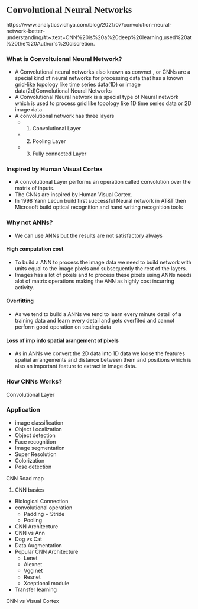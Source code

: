 <h1 style="font-family:Consolas; font-size: 25px;"> Convolutional Neural Networks</h1>
https://www.analyticsvidhya.com/blog/2021/07/convolution-neural-network-better-understanding/#:~:text=CNN%20is%20a%20deep%20learning,used%20at%20the%20Author's%20discretion.

### What is Convoltuional Neural Network?
- A Convolutional neural networks also known as convnet , or CNNs are a special kind of neural networks for processing data that has a known grid-like topology like time series data(1D) or image data(2d)Convolutional Neural Networks 
- A Convolutional Neural network is a special type of Neural network which is used to process grid like topology like 1D time series data or 2D image data. 
- A convolutional network has three layers 
    - 1. Convolutional Layer 
    - 2. Pooling Layer
    - 3. Fully connected Layer 
### Inspired by Human Visual Cortex
- A convolutional Layer performs an operation called convolution over the matrix of inputs. 
- The CNNs are inspired by Human Visual Cortex. 
- In 1998 Yann Lecun build first successful Neural network in AT&T then Microsoft build optical recognition and hand writing recognition tools 
### Why not ANNs? 
- We can use ANNs but the results are not satisfactory always 
#### High computation cost 
- To build a ANN to process the image data we need to build network with units equal to the image pixels and subsequently the rest of the layers. 
- Images has a lot of pixels and to process these pixels using ANNs needs alot of matrix operations making the ANN as highly cost incurring activity. 
#### Overfitting
- As we tend to build a ANNs we tend to learn every minute detail of a training data and learn every detail and gets overfited and cannot perform good operation on testing data 
#### Loss of imp info spatial arangement of pixels 
- As in ANNs we convert the 2D data into 1D data we loose the features spatial arrangements and distance between them and positions which is also an important feature to extract in image data. 

### How CNNs Works? 
Convolutional Layer 


### Application 
- image classification 
- Object Localization 
- Object detection 
- Face recognition 
- Image segmentation 
- Super Resolution 
- Colorization 
- Pose detection 

CNN Road map 
1. CNN basics 
- Biological Connection 
- convolutional operation 
     - Padding + Stride
     - Pooling 
- CNN Architecture 
- CNN vs Ann 
- Dog vs Cat 
- Data Augmentation 
- Popular CNN Architecture 
   - Lenet  
   - Alexnet 
   - Vgg net 
   - Resnet 
   - Xceptional module 
- Transfer learning 

CNN vs Visual Cortex
